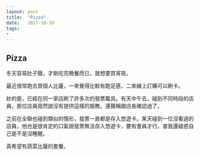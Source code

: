 ```yaml
---
layout: post
title:  "Pizza"
date:   2017-10-30
tags:
-
---
```

## Pizza

冬天容易肚子餓，才剛吃完晚餐而已，就想要買宵夜。

最近很常跑去買個人比薩，一來覺得比較有飽足感，二來線上訂購可以刷卡。

妙的是，已經在同一家店刷了許多次的發票載具。有天中午去，碰到不同時段的店員，那位店員竟然說沒有提供這樣的服務，還聲稱跟店長確認過了。

之前在全聯也碰到類似的情形，發票一直都是存入悠遊卡。某天碰到一位沒看過的店員，他也是很肯定的口氣說發票無法存入悠遊卡，要有會員才行。害我還疑惑自己是不是沒睡醒。

真希望有蔬菜比薩的套餐。
